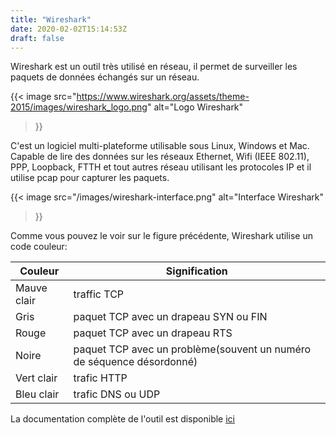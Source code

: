 ```yaml
---
title: "Wireshark"
date: 2020-02-02T15:14:53Z
draft: false
---
```


Wireshark est un outil très utilisé en réseau, il permet de surveiller les paquets de données échangés sur un réseau.


{{< image
  src="https://www.wireshark.org/assets/theme-2015/images/wireshark_logo.png"
  alt="Logo Wireshark"
>}}

C'est un logiciel multi-plateforme utilisable sous Linux, Windows et Mac. Capable de lire des données sur les réseaux Ethernet, Wifi (IEEE 802.11), PPP, Loopback, FTTH et tout autres réseau utilisant les protocoles IP et il utilise pcap pour capturer les paquets.

{{< image
  src="/images/wireshark-interface.png"
  alt="Interface Wireshark"
>}}

Comme vous pouvez le voir sur le figure précédente, Wireshark utilise un code couleur:

|Couleur     |Signification|
|------------|-------------|
|Mauve clair |traffic TCP  |
|Gris        |paquet TCP avec un drapeau SYN ou FIN|
|Rouge       |paquet TCP avec un drapeau RTS|
|Noire       |paquet TCP avec un problème(souvent un numéro de séquence désordonné)|
|Vert clair  |trafic HTTP  |
|Bleu clair  |trafic DNS ou UDP|



La documentation complète de l'outil est disponible [ici](https://www.wireshark.org/docs/)
